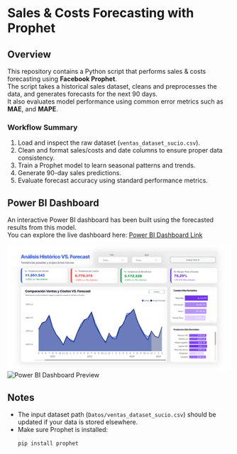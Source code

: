 # Sales & Costs Forecasting with Prophet

## Overview

This repository contains a Python script that performs sales & costs forecasting using **Facebook Prophet**.  
The script takes a historical sales dataset, cleans and preprocesses the data, and generates forecasts for the next 90 days.  
It also evaluates model performance using common error metrics such as **MAE**, and **MAPE**.

### Workflow Summary
1. Load and inspect the raw dataset (`ventas_dataset_sucio.csv`).
2. Clean and format sales/costs and date columns to ensure proper data consistency.
3. Train a Prophet model to learn seasonal patterns and trends.
4. Generate 90-day sales predictions.
5. Evaluate forecast accuracy using standard performance metrics.

## Power BI Dashboard

An interactive Power BI dashboard has been built using the forecasted results from this model.  
You can explore the live dashboard here: [Power BI Dashboard Link](https://app.powerbi.com/your-dashboard-link)

![Power BI Dashboard Preview](./VentasForecast.png)
![Power BI Dashboard Preview](./CostosForecast.png)

## Notes

- The input dataset path (`Datos/ventas_dataset_sucio.csv`) should be updated if your data is stored elsewhere.
- Make sure Prophet is installed:  
  ```bash
  pip install prophet
